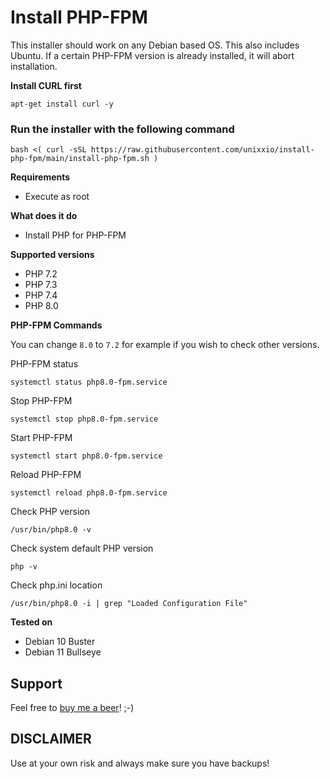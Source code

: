 # Install PHP-FPM

This installer should work on any Debian based OS. This also includes Ubuntu. If a certain PHP-FPM version is already installed, it will abort installation.

**Install CURL first**
```
apt-get install curl -y
```

### Run the installer with the following command
```
bash <( curl -sSL https://raw.githubusercontent.com/unixxio/install-php-fpm/main/install-php-fpm.sh )
```

**Requirements**
* Execute as root

**What does it do**
* Install PHP for PHP-FPM

**Supported versions**
* PHP 7.2
* PHP 7.3
* PHP 7.4
* PHP 8.0

**PHP-FPM Commands**

You can change `8.0` to `7.2` for example if you wish to check other versions.

PHP-FPM status
```
systemctl status php8.0-fpm.service
```
Stop PHP-FPM
```
systemctl stop php8.0-fpm.service
```
Start PHP-FPM
```
systemctl start php8.0-fpm.service
```
Reload PHP-FPM
```
systemctl reload php8.0-fpm.service
```
Check PHP version
```
/usr/bin/php8.0 -v
```
Check system default PHP version
```
php -v
```
Check php.ini location
```
/usr/bin/php8.0 -i | grep "Loaded Configuration File"
```

**Tested on**
* Debian 10 Buster
* Debian 11 Bullseye

## Support
Feel free to [buy me a beer](https://paypal.me/sonnymeijer)! ;-)

## DISCLAIMER
Use at your own risk and always make sure you have backups!
